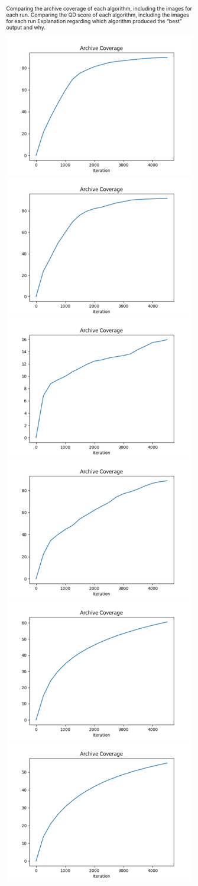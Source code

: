 Comparing the archive coverage of each algorithm, including the images for each run.
Comparing the QD score of each algorithm, including the images for each run
Explanation regarding which algorithm produced the “best” output and why.








<img src=cma_me_imp_n20_itrs4500/cma_me_imp_20_archive_coverage.png>

<img src=cma_me_mixed_n20_itrs4500/cma_me_mixed_20_archive_coverage.png>

<img src=cma_me_opt_n20_itrs4500/cma_me_opt_20_archive_coverage.png>

<img src=cma_me_rd_n20_itrs4500/cma_me_rd_20_archive_coverage.png>

<img src=line_map_elites_n20_itrs4500/line_map_elites_20_archive_coverage.png>

<img src=map_elites_n20_itrs4500/map_elites_20_archive_coverage.png>
